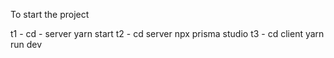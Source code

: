 To start the project

t1 - cd - server yarn start
t2 - cd server npx prisma studio
t3 - cd client yarn run dev
 
 

